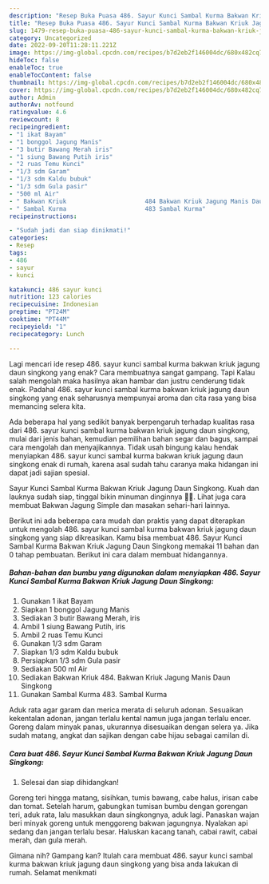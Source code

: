 ```yaml
---
description: "Resep Buka Puasa 486. Sayur Kunci Sambal Kurma Bakwan Kriuk Jagung Daun Singkong Anti Gagal"
title: "Resep Buka Puasa 486. Sayur Kunci Sambal Kurma Bakwan Kriuk Jagung Daun Singkong Anti Gagal"
slug: 1479-resep-buka-puasa-486-sayur-kunci-sambal-kurma-bakwan-kriuk-jagung-daun-singkong-anti-gagal
category: Uncategorized
date: 2022-09-20T11:28:11.221Z
image: https://img-global.cpcdn.com/recipes/b7d2eb2f146004dc/680x482cq70/486-sayur-kunci-sambal-kurma-bakwan-kriuk-jagung-daun-singkong-foto-resep-utama.jpg
hideToc: false
enableToc: true
enableTocContent: false
thumbnail: https://img-global.cpcdn.com/recipes/b7d2eb2f146004dc/680x482cq70/486-sayur-kunci-sambal-kurma-bakwan-kriuk-jagung-daun-singkong-foto-resep-utama.jpg
cover: https://img-global.cpcdn.com/recipes/b7d2eb2f146004dc/680x482cq70/486-sayur-kunci-sambal-kurma-bakwan-kriuk-jagung-daun-singkong-foto-resep-utama.jpg
author: Admin
authorAv: notfound
ratingvalue: 4.6
reviewcount: 8
recipeingredient:
- "1 ikat Bayam"
- "1 bonggol Jagung Manis"
- "3 butir Bawang Merah iris"
- "1 siung Bawang Putih iris"
- "2 ruas Temu Kunci"
- "1/3 sdm Garam"
- "1/3 sdm Kaldu bubuk"
- "1/3 sdm Gula pasir"
- "500 ml Air"
- " Bakwan Kriuk                      484 Bakwan Kriuk Jagung Manis Daun Singkong"
- " Sambal Kurma                      483 Sambal Kurma"
recipeinstructions:

- "Sudah jadi dan siap dinikmati!"
categories:
- Resep
tags:
- 486
- sayur
- kunci

katakunci: 486 sayur kunci 
nutrition: 123 calories
recipecuisine: Indonesian
preptime: "PT24M"
cooktime: "PT44M"
recipeyield: "1"
recipecategory: Lunch

---
```



Lagi mencari ide resep 486. sayur kunci sambal kurma bakwan kriuk jagung daun singkong yang enak? Cara membuatnya sangat gampang. Tapi Kalau salah mengolah maka hasilnya akan hambar dan justru cenderung tidak enak. Padahal 486. sayur kunci sambal kurma bakwan kriuk jagung daun singkong yang enak seharusnya mempunyai aroma dan cita rasa yang bisa memancing selera kita.


Ada beberapa hal yang sedikit banyak berpengaruh terhadap kualitas rasa dari 486. sayur kunci sambal kurma bakwan kriuk jagung daun singkong, mulai dari jenis bahan, kemudian pemilihan bahan segar dan bagus, sampai cara mengolah dan menyajikannya. Tidak usah bingung kalau hendak menyiapkan 486. sayur kunci sambal kurma bakwan kriuk jagung daun singkong enak di rumah, karena asal sudah tahu caranya maka hidangan ini dapat jadi sajian spesial.

Sayur Kunci Sambal Kurma Bakwan Kriuk Jagung Daun Singkong. Kuah dan lauknya sudah siap, tinggal bikin minuman dinginnya 🥤🧊. Lihat juga cara membuat Bakwan Jagung Simple dan masakan sehari-hari lainnya.


Berikut ini ada beberapa cara mudah dan praktis yang dapat diterapkan untuk mengolah 486. sayur kunci sambal kurma bakwan kriuk jagung daun singkong yang siap dikreasikan. Kamu bisa membuat 486. Sayur Kunci Sambal Kurma Bakwan Kriuk Jagung Daun Singkong memakai 11 bahan dan 0 tahap pembuatan. Berikut ini cara dalam membuat hidangannya.

<!--inarticleads1-->

##### Bahan-bahan dan bumbu yang digunakan dalam menyiapkan 486. Sayur Kunci Sambal Kurma Bakwan Kriuk Jagung Daun Singkong:

1. Gunakan 1 ikat Bayam
1. Siapkan 1 bonggol Jagung Manis
1. Sediakan 3 butir Bawang Merah, iris
1. Ambil 1 siung Bawang Putih, iris
1. Ambil 2 ruas Temu Kunci
1. Gunakan 1/3 sdm Garam
1. Siapkan 1/3 sdm Kaldu bubuk
1. Persiapkan 1/3 sdm Gula pasir
1. Sediakan 500 ml Air
1. Sediakan  Bakwan Kriuk                      484. Bakwan Kriuk Jagung Manis Daun Singkong
1. Gunakan  Sambal Kurma                      483. Sambal Kurma


Aduk rata agar garam dan merica merata di seluruh adonan. Sesuaikan kekentalan adonan, jangan terlalu kental namun juga jangan terlalu encer. Goreng dalam minyak panas, ukurannya disesuaikan dengan selera ya. Jika sudah matang, angkat dan sajikan dengan cabe hijau sebagai camilan di. 

<!--inarticleads2-->

##### Cara buat 486. Sayur Kunci Sambal Kurma Bakwan Kriuk Jagung Daun Singkong:


1. Selesai dan siap dihidangkan!

Goreng teri hingga matang, sisihkan, tumis bawang, cabe halus, irisan cabe dan tomat. Setelah harum, gabungkan tumisan bumbu dengan gorengan teri, aduk rata, lalu masukkan daun singkongnya, aduk lagi. Panaskan wajan beri minyak goreng untuk menggoreng bakwan jagungnya. Nyalakan api sedang dan jangan terlalu besar. Haluskan kacang tanah, cabai rawit, cabai merah, dan gula merah. 

Gimana nih? Gampang kan? Itulah cara membuat 486. sayur kunci sambal kurma bakwan kriuk jagung daun singkong yang bisa anda lakukan di rumah. Selamat menikmati
